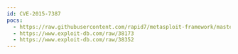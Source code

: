 ```yaml
---
id: CVE-2015-7387
pocs:
  - https://raw.githubusercontent.com/rapid7/metasploit-framework/master/modules/exploits/windows/misc/manageengine_eventlog_analyzer_rce.rb
  - https://www.exploit-db.com/raw/38173
  - https://www.exploit-db.com/raw/38352
---
```

